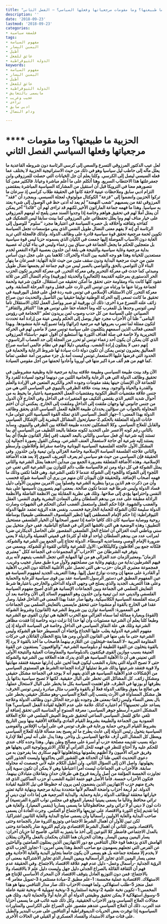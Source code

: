 ```yaml
---
title: "الحزبية: ما طبيعتها؟ وما مقومات مرجعياتها وفعلها السياسي؟ – الفصل الثاني"
description: ''
date: '2018-09-23'
lastmod: '2018-09-23'
categories:
- فلسفة سياسية
tags:
- مفهوم السياسة
- اليمين اليسار
- أطيل
- عائق للفعل
- الدولة الثيوقراطية
keywords:
- مفهوم السياسة
- اليمين اليسار
- أطيل
- عائق للفعل
- الدولة الثيوقراطية
- مايسمى بالتعايش
- عجيب وغريب
- تراءى
- ادبي سابق
- ودام النضال

---
```

# **** **الحزبية ما طبيعتها؟ وما مقومات مرجعياتها وفعلها السياسي الفصل الثاني**

#### لعل عيب الدكتور المرزوقي التسرع والسعي إلى كرسي الرئاسة دون شروطه القاعدية ما يعلل مآله إلى حاطب ليل سياسيا وهو في ذلك من حيث الاستراتيجية الحزبية لا يختلف عما فعله السبسي ليصل إلى الكرسي. وكلنا يعلم أن جل الخيانات التي حصلت للمرزوقي وابن جعفرعلتها هذا الاحتطاب السريع. وهنا أتكلم على ما أعلم مباشرة وعيانا. فالكثير ممن كنا نتصورهم معنا في الترويكا قبل أن استقيل من المشاركة السياسية المباشرة بمقتضى التزام ادبي سابق وملاحظات عينية لاحقة كانوا في الحقيقة طلاب كراسي إذ سرعان ما تركوا الحزبين وانضموا إلى “فزعة” الكوكتال مولوتوف لعجلة السبسي. وبمجرد أن “فقد” المرزوقي ثقة من يسميهم “شعب النهضة” لم يعد له أدنى حظ في الوصول إلى شيء يعتد به سياسيا. وهذا ما فهمه جماعة الماراتون الأخير.لكنهم قد تراءى لهم أن “قائدا” آخر يمكن أن يمثل أملا لهم في تحقيق هواهم وخاصة إذا وجدوا السند ممن يلمح له لومهم المرزوقي على خيار مناف لهم وما يعلل تحفظاتي على المرزوقي كما بينت سابقا ليس التشكيك في كفاءته وثقافته وأخلاقه بل حصره السياسة في اعتبارها مجرد “سلوم” للوصول إلى الرئاسة أي إنه لا يفهم معنى النضال طويل النفس الذي يبني مؤسسات تجعل السياسة تكوين لحمة مرجعية تحقق قوة سياسية قادرة على وظائف الدولة. ولذلك فالعجلة التي تريد الغاية دون الأسباب الموصلة إليها جمعت في الكيان الذي يسمونه حزبا ليس قوة سياسية بل متعجلين للحكم ما يجعل الجماعة في سباق بين زعماء وليس في بناء كيان له عصبية بداية مرجعية وغاية سياسية.والنتيجة هي بلغة ابن خلدون بعصبية الولاء النفعي لخدم مستعدين للخيانة وهذا هو وجه الشبه بين النداء والحراك: كلاهما بني على عجل دون أساس متين من حيث مرجعية البداية ودون سقف متين من حيث غاية النهاية: فسرعان ما ينهار البناء لأن التواصي بالحق والتواصي بالصبر ليس من قيم جماعة لم يجمعها نضال طويل ومبدئي كما حدث في معركة التحرير وفي معركة التحرر. في معركة التحرير تكون الحزب الحر الدستوري بمرحلتيه القديمة (الثعالبي) والحديثة (بورقيبة) ودام النضال أكثر من ثلاثة عقود كلها كانت بناء ومقاومة حتى تحقق ما أمكن تحقيقه من استقلال. فكون شرعية ولحمة لجماعة ورثنا عنها ما ورثناه من تونس التي ثارت على فشل وعود المرحلة السابقة. وفي معركة التحرر كان الاستئناف الإسلامي في تونس شبه ردة فعل على فشل البورقيبية في تحقيق ما كانت تسعى إليه الحركة الوطنية توليفا حقيقيا بين التأصيل والتحديث دون صراع زائف علته التسرع مرة أخرى: ذلك أن بورقيبة لو صبر وواصل العمل لكان الاستقلال تاما ليس لتونس وحدها بل للمغرب كله وما أخشاه حقا على تونس هو هذا “التناقز والتقافز” الصبياني على السياسة من كل حدب وصوب لمن يريدون تعلم “الحجامة في رؤوس اليتامى” ظنا أن الأحزاب مجرد جهاز يوصل إلى الحكم وليس عينة من إرادة أمة تحددت لتكون ممثلة لما تضرب بعروفها فيه مرجعية (تراثها) ولما تصبو إليه غاية منشودها. وبهذا المعنى فغالب الذين أسمعهم يتكلمون على سياسة تونس ممن لا ماضي لهم في الحركة التحريرية ولا خاصة في صلة أهداف الثورة بها أستطبع أن أقول عنهم -باسثناء المرزوقي الذي كان يمكن أن يكون أحد زعماء تونس لو تحرر من العجلة إلى حد العصاب الرئاسوي-إنهم دمى لا يمثلون إرادة الشعب. ويكفيني دليلا أنهم في نظام عالمي اساسه صراع العماليق يعتبرون تونس يمكن أن تكون دولة ذات سيادة لها شروط الرعاية والحماية في الحدود التي فرضها عليها الاستعمار.تونس ليست أمة بل جزء صغيرمن أمة عظمى تماما كما فهم من هم ألف مرة اكبر منها في أوروبا وأعادوا لحمتها من أجل مقومي السيادة.

#### الآن وقد بينت طبيعة السياسي وطبيعة علاقته ببداية مرجعية غاية وظيفية مشروطين في تحقيق وظائف الدولة التي هي الرعاية والحامية اللتين من دونهما لوجود لسيادة للفرد ولا للجماعة لأن الإنسان حينها يفقد مقومات وجوده الحر والكريم المتعين في الإرادة والعلم والقدرة والحياة والوجود. وبعد بينت علاقة الظرفي بالبنيوي في السياسي التي هي من جنس علاقة مقتضيات النظر الكونية ومقتضيات العمل الخصوصية باعتبار ما يحيط به من أحوال شديد التغير الذي يقتضي التكيف مع المتغيرات في الداخل وفي الخارج لأن الدول من جنس جانوس لها وجهان ملتفت إلى الداخل وملتفت إلى الخارج. يمكنني أن أن اختم المحاولة بالجواب عن سؤالين يحددان طبيعة الأهلية للعمل السياسي الذي يحقق وظائف الدولة بهذا المعنى: 1-جهاز الفعل السياسي الذي تمثله القوة السياسية التي تتولى ملء خانات الدولة المتعلقة بالحكم.2-معيارتحول المشاكل البشرية إلى الإشكال السياسي والقابل للعلاج السياسي. وكلا المشكلين تحدده طبيعة العلاقة بين الظرفي والبنيوي. وسأبد بالثاني رغم كونه الاعسر على التحديد لكونه متعلقا بالبعد اللطيف من السياسي أي بما تستند إليه شرعية أي فعل سياسي والثاني بالبعد العنيف (في إطار القانون طبعا) أي بما يستند إليه شرعية أي حاجة لاستعمال العنف الشرعي. ويمكن القول بصورة أجمالية إن المشكل الأول عالجته الفلسفية السياسية اليونانية وخاصة سقراط وأفلاطون وأرسطو والثاني علاجته الفلسفة السياسة الإسلامية وخاصة الغزالي وابن تيمية وابن خلدون. وفي الحقيقة فإن السياسي من حيث هو سياسي لم يعرف التعريف السوي إلا بعد هذه الأضافة الإسلامية. وهذه الأضافة المتعلقة بضرورة الجمع بين مبدأين أحدهما يمثل الشرعية والثاني يمثل الشوكة في كل دولة ومن ثم فالسياسة طلب دائم للتوازن بين الشرعية التي تغني عن اللجوء إلى الشوكة واللجوء إلى الشوكة عندما لا تكفي الشرعية. وهي قلما تكفي وذلك ما فهمه أصحاب الإضافة. وللحقيقة فإن اليونان كان منهم من يرى أن السياسة شوكة فحسب وأن من ذكرت هم الذين يردوا بنظرية الشرعية وفصلوا بين الامرين معتبرين الأولى دليل فساد الدولة وليس شرطا فيه عندما تكون صالحة. بمعنى أنهم يتصورون تأسيسها على بنية النفس واحترامها يؤدي إلى صلاحها. وتلك هي نظرية المقابلة بين الانظمة الفاضلة والأنظمة الراذلة مطبقة على عدد من بيدهم السلطان وعلى المعادن البشرية وقوى النفس: العقل والغضب والشهوة. فإذا حكم العقل واستعمل الغضب أمكن التحكم في الشهوات وصارت الدولة سليمة لكأن الشوكة للحماية الخارجية فحسب. ونفس هذه الرؤية تعتمد عليها الدولة الثيوقراطية: إذا حكم الإمام المصطفى إلهيا (نظير الفيلسوف المصطفى طبيعيا) بوساطة روحية ووصاية سياسية كان ذلك كافيا خاصة إذا تصور أصحابها أن الخيار الفلسفي مستحيل التطبيق: وهذه الوضعية هي التي ناقشها الغزالي في فضائح الباطنية. ففي حوار متخيل بين سني وباطني أثبت الغزالي أن امتناع الحل الفلسفي المقصور على الحاصل الديكارتي ضربا لمراتب عدد من بيدهم السلطان (واحد أو قلة أو كثرة) في قميتي الفضيلة والرذيلة لا يعني ضرورة الإمام الوصي ومساعديه الوسطاء. الدولة تحتاج إلى الجمع بين الشرعية والشوكة. فلكأنه جمع بين أفلاطون وكاليلكلاس: الاول للشرعية والثاني للقوة أو للشوكة. ويسمي من يتوفر فيه الشرطان من “الاحزاب”أو المجموعات في الجماعة ككل “معتبري الزمان”.ومعتبرالزمان عند الغزالي هو من لها المهابة التي تجعل الشعب يتبعهم لأنه يرى فيهم الشرطين:بداية من رؤيتهم وغاية من مصلحتهم ولأول مرة طبق معيار عجيب وغريب. فمجموعة معتبري الزمان -حزب-هي التي تحصل على الأغلبية الحائلة دون الحرب الأهلية أو القادرة على منعها إن وجدت نوازع تميل إليها. وهذا التعريف الجديد لمفهوم السياسة هو عين المفهوم المطبق في دستور الرسول:السياسة عقد بين قوى سياسية للرعاية والحماية وعلى هذا التعريف الجديد والذي يصلح في وجهي الدولة الداخلي والخارجي باعتبارها شرط التعايش السلمي في الجماعة وبين الجماعات الإنسانية هو الذي أصبح مفهوم السياسة الفلسفي والديني عند ابن تيمية وابن خلدون وهو المفهوم السائد إلى الآن وخاصة بعد أن كرسته الفلسفة السياسية الكلاسيكية. وفيها صار عقدا بهذا المعنى في الداخل فعليا. وصار عقدا في الخارج بالقوة أو منشودا حتى تتحقق مايسمى بالتعايش السلمي بين الجماعات في المعمورة: السياسة توازن بين شروط الشرعية (القانون) وشروط الشوكة (القوة).وبعبارة مماثلة لما سماه الغزالي منع الحرب الاهلية هي توازن القوى مع الشرعية وطبعا كلنا يعلم أن الشرعية مستويات وأن لها حدا إذا نزلت دونه وخاصة إذا فقدت مظاهر الشرعية وتلك هي علة النفاق السياسي في الداخل وخاصة في السياسة الدولة إذ إن مفهوم الشرعية الدولية يغلب عليها الخداع وإخفاء أن المسيطر حقا هو الشوكة وليس الشرعية حتى ما بقي منها في القانون الدولي ومن هنا ينتج الخطآن القاتلان في حركات المقاومة العربية -لا الممانعة-فيتخلون عن التلازم بينهما.فأصحاب ما أخذ بالقوة لا يرد إلا بالقوة يتخلون عن القوة اللطيفة أو دبلوماسية الشرعية.”والواقعيون” يستغنون عن القوة العنيفة بسبب موازين القوى فيكتفون بالدبلوماسية والمفاوضات العبثية والنتيجة الأولى التي تعنيني هي أن ذا الأهلية السياسية هو الذي يدرك هذه العلاقة بين الشرعية والشوكة حتى لا تصبح الدولة التي يختاره الشعب ليكون قيما لحين على إدارتها ضعيفة فتفقد مهابتها ولا قوية فتفقد شرعيتها وذلك شرط تمثيلها لإرادة الجماعة:الشرط هو المستوى السياسي من الإشكالات فذو الأهلية السياسية هو الذي يفهم أنه لا يوجد في الجماعة مشكل حقيقي ومشكل زائف. كل المشاكل التي تخطر على البال حقيقية. لكنها لا تصبح سياسية بذاتها بل بظرفها أو بوزنها في الظرف. فلو اهتمت السياسة بكل ما يخطر على البال لاستحال عملها. هي تعالج ما يعوق وظائف الدولة فعلا أو بالقوة ولاضرب مثال مبادرة رئيس تونس الخرف: هل مشكل المساواة في الأرث ينتسب إلى العلاج السياسي-وهو مشكل حقيقي يخطر على بال بعض النساء وليس زائفا-بمعنى هل وجوده بلغ درجة الحائل دون وظائف الدولة وعلاجه يساعد على تحسينها؟ أم اعتباره كذلك علامة على عدم الاهلية لقيادة الفعل السياسي؟ هذا المشكل اعتبره أرسطو جوهر السياسي: معرفة السنوح أو المناسبة التي تحقق إضافة أو تلغي عائق للفعل السياسي الساعي لتحقيق شروط العيش السلمي في علاج العلاقة العمودية بين الجماعة والطبيعة بشروط القيام المادي والعلاقة الأفقية بينها وبين التاريخ بشروط القيام الروحي حماية ورعاية في ظرف تونس في على أبواب الإفلاس والفوضى السياسية يتحول رئيس الدولة إلى عابث يطرح ما لم يصبح بعد مسألة قابلة للعلاج السياسي ويعطل كل المشال التي أزف علاجها السياسي بل وتأخر. وهذا يدل على أنه ليس أهلا لإدارة دولة بسبب تقديمه مصلحة حزب أو اسرة على مصالح وطن ينهار. وهذا وحده كاف عندي للحكم عليه ولا أحتاج للنظر في فهمه للحل القرآني أو للآثار الانثروبولوجية التي يجهلها هو وفريق خبرائه الأميون ولا أظنهم يعلمونها ويتجاهلونها لأنهم سكارى بما يفرحون به من دعوى التحديث الغبي ظنا أن الحداثة هي القشور التي يحاكونها وليست الجذور التي يجهلونها. واصل الان إلى السؤال الثاني. ولن أطيل الكلام عليه لأني خصصت له محاولة سابقة. فالأحزاب في الجماعات ليست أمرا اعتباطيا وهي لا يمكن أن تكون سوية إلى تجاوزت الخمسة المؤلفة من أصل وأربعة فروع هي طرفان حدان وتفاعلان متبادلان بينهما. فتكون الأحزاب خمسة. فأما الأصل فهو عتمة اغلبية الشعب أو حزب الساكتين الذي قد يخرج منهم حزب الانتهازيين الذين ينضمون لمن يرون له حظوظا في نيل الاغلبية لقيادة الدولة. ثم أربعة أحزاب واضحة المعالم لأنها متحددة ببداية مرجعية وبنهاية غائية تعتبر خياراتها محققة لوظائف الدولة رعاية وحماية. والبداية المرجعية هي إما ذات لون ديني أو تراثي محافظ وغالبا ما يسمى يمينيا (بمعيار الموقع في مجلس نواب الثورة الفرنسية) أو ذات لون لا ديني أو لا تراثي وغير محافظوغالبا ما يسمى يساريا (بنفس المعيار). والغاية هي إما تقديم إنتاج الثورة والاقتصاد على توزيعها والاجتماع أو العكس. وجرت العادة أن يسمى صاحب البداية والغاية الاوليين رأسماليا وأن يسمى صابح البداية والغاية الثانيين اشتراكيا. لكن تبين للأول أن اهمال الشرط الاجتماعي وتوزيع الثروة ضار بالجماعة وحتى بالاقتصاد.وتبين للثاني أن اهمال الشرط الاقتصادي وتركيم الثروية ضار بالجماعة وحتى بالعدل الاجتماعي فاضطر كلا النوعين إلى أخذ ما يتميز به الثاني. فأصبح لنا حزبان آخران: يسار اليمين ويمين اليسار. وهذان الحزبان هما اللذان يحكمان بالفعل والأولان يمثلان الهامش الذي يزدهما قوة خلال التنافس مع دور الانتهازيين الذين يمثلون الصامتين والباحثين عن الفرص التي تجعلهم يسهمون مع صاحب الحظ وهذا يعني أمرين: 1-تجاوز الحزب الذي لا يخدم إلا مصلحة جماعته بل هو يسعى لأن يكون جامعا بتجاوز البدية والغاية الأحادية وهو معنى يسار اليمين الذي تجاوز الرأسمالية ويمين اليسار الذي تجاوز الاشتراكية بمعنى أن الرؤية الجدلية -رأسمال وعمل- دليل عدم فهم علاقة الاقتصاد بالاجتماع. وفي الحقيقة عدم فهم أن الثقافة القائلة بالصراع الجدلي دليل جهل وليست دليل علم لا بالاقتصاد ولا بالاجتماع: فمن دون التوزيع العادل يتوقف الاقتصاد لأن المحرك الأساسي للإنتاج هو الاستهلاك. الاقتصادية عملية مخمسة: 1-علم مطبق 2-مبادة مستثمرة 3-تمويل مغامر 4-عمل منجز 5-طلب استهلاكي. ولما فهمت الاحزاب ذلك صار مدار التنافس بينها هو هذا المخمس:1- تكوين نخبة علمية 2-ونخبة استثمارية 3-ونخبة تمويلية 4-ونخبة تقنية عاملة 5-وسوق استهلاكية لا يمكن تحقيق وظيفتي الدولة أي الرعاية أولا والحماية ثانية. وتلك هي مجالات العلاج السياسي ودور الاحزاب الحقيقية. وكل ذلك شبه غائب في ما يسمى أحزابا عند العرب. ذلك أن العلاج السياسي عندهم مقصور على الصراع على الكراسي والمناورات السياسوية إذا توفرت بعض الحريات الديموقراطية أو التنافس على ضرب البندير والطبل على فتات موائد الاستبداد والفساد العسكري أو القبلي في الحالات الأخرى.

###